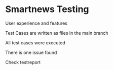 # Smartnews Testing
User experience and features


Test Cases are written as files in the main branch


All test cases were executed 


There is one issue found

Check testreport


